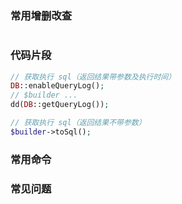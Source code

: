 
### 常用增删改查
```php

```

### 代码片段
```php
// 获取执行 sql（返回结果带参数及执行时间）
DB::enableQueryLog();
// $builder ...
dd(DB::getQueryLog());

// 获取执行 sql（返回结果不带参数）
$builder->toSql();
```

### 常用命令


### 常见问题

